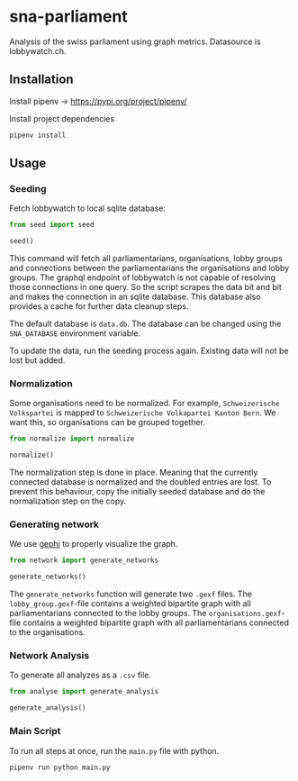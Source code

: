 # sna-parliament

Analysis of the swiss parliament using graph metrics. Datasource is lobbywatch.ch.

## Installation

Install pipenv -> https://pypi.org/project/pipenv/

Install project dependencies

```bash
pipenv install
```

## Usage

### Seeding

Fetch lobbywatch to local sqlite database:

```python
from seed import seed

seed()
```

This command will fetch all parliamentarians, organisations, lobby groups and connections between the parliamentarians the organisations and lobby groups.
The graphql endpoint of lobbywatch is not capable of resolving those connections in one query.
So the script scrapes the data bit and bit and makes the connection in an sqlite database.
This database also provides a cache for further data cleanup steps.

The default database is `data.db`. The database can be changed using the `SNA_DATABASE` environment variable.

To update the data, run the seeding process again. Existing data will not be lost but added.

### Normalization

Some organisations need to be normalized. For example, `Schweizerische Volkspartei` is mapped to `Schweizerische Volkapartei Kanton Bern`.
We want this, so organisations can be grouped together.

```python
from normalize import normalize

normalize()
```

The normalization step is done in place. Meaning that the currently connected database is normalized and the doubled entries are lost. To prevent this behaviour, copy the initially seeded database and do the normalization step on the copy.

### Generating network

We use [gephi](https://gephi.org/) to properly visualize the graph.

```python
from network import generate_networks

generate_networks()
```

The `generate_networks` function will generate two `.gexf` files. The `lobby_group.gexf`-file contains a weighted bipartite graph with all parliamentarians connected to the lobby groups.
The `organisations.gexf`-file contains a weighted bipartite graph with all parliamentarians connected to the organisations.

### Network Analysis

To generate all analyzes as a `.csv` file.

```python
from analyse import generate_analysis

generate_analysis()
```

### Main Script

To run all steps at once, run the `main.py` file with python.

```bash
pipenv run python main.py
```

